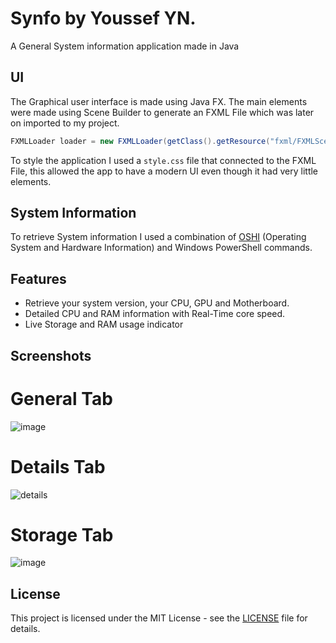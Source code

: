 # Synfo by Youssef YN.
A General System information application made in Java
## UI
The Graphical user interface is made using Java FX.
The main elements were made using Scene Builder to generate an FXML File which was later on imported to my project.
```java 
FXMLLoader loader = new FXMLLoader(getClass().getResource("fxml/FXMLScene.fxml"));
```
To style the application I used a `style.css` file that connected to the FXML File, this allowed the app to have a modern UI even though it had very little elements.

## System Information
To retrieve System information I used a combination of [OSHI](https://github.com/oshi/oshi) (Operating System and Hardware Information) and Windows PowerShell commands.

## Features
- Retrieve your system version, your CPU, GPU and Motherboard.
- Detailed CPU and RAM information with Real-Time core speed.
- Live Storage and RAM usage indicator

## Screenshots
# General Tab

![image](https://github.com/user-attachments/assets/dbd88f38-c47d-4e5e-a0d3-49fe4a58453a)

# Details Tab

![details](https://github.com/user-attachments/assets/9b2e2499-600b-4035-a1c6-5a77d1343ed9)

# Storage Tab

![image](https://github.com/user-attachments/assets/9b12c2d3-eb13-4eab-ac4e-9a37359d7d48)


## License
This project is licensed under the MIT License - see the [LICENSE](LICENSE) file for details.
